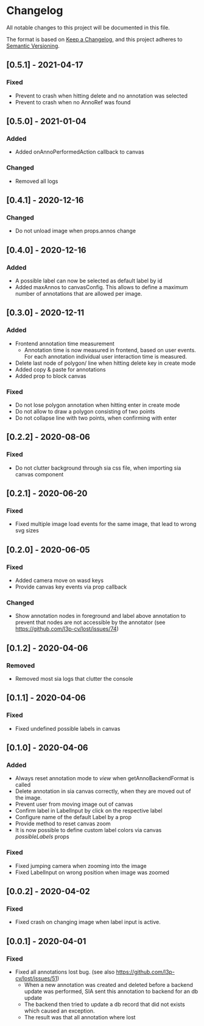 # Changelog
All notable changes to this project will be documented in this file.

The format is based on [Keep a Changelog](https://keepachangelog.com/en/1.0.0/),
and this project adheres to [Semantic Versioning](https://semver.org/spec/v2.0.0.html).

## [0.5.1] - 2021-04-17
### Fixed
- Prevent to crash when hitting delete and no annotation was selected
- Prevent to crash when no AnnoRef was found

## [0.5.0] - 2021-01-04
### Added
- Added onAnnoPerformedAction callback to canvas
### Changed
- Removed all logs

## [0.4.1] - 2020-12-16
### Changed
- Do not unload image when props.annos change 

## [0.4.0] - 2020-12-16
### Added
- A possible label can now be selected as default label by id
- Added maxAnnos to canvasConfig. This allows to define a maximum number of annotations that are allowed per image.

## [0.3.0] - 2020-12-11
### Added
- Frontend annotation time measurement 
  * Annotation time is now measured in frontend, based on user events. For each annotation individual user interaction time is measured. 
- Delete last node of polygon/ line when hitting delete key in create mode
- Added copy & paste for annotations
- Added prop to block canvas
### Fixed
- Do not lose polygon annotation when hitting enter in create mode
- Do not allow to draw a polygon consisting of two points
- Do not collapse line with two points, when confirming with enter

## [0.2.2] - 2020-08-06
### Fixed
- Do not clutter background through sia css file, when importing sia canvas component
  
## [0.2.1] - 2020-06-20
### Fixed
- Fixed multiple image load events for the same image, that lead to wrong svg sizes

## [0.2.0] - 2020-06-05
### Fixed 
- Added camera move on wasd keys
- Provide canvas key events via prop callback
### Changed
- Show annotation nodes in foreground and label above annotation to prevent that nodes are not accessible by the annotator (see https://github.com/l3p-cv/lost/issues/74)

## [0.1.2] - 2020-04-06
### Removed
- Removed most sia logs that clutter the console
  
## [0.1.1] - 2020-04-06
### Fixed
- Fixed undefined possible labels in canvas
   
## [0.1.0] - 2020-04-06
### Added
- Always reset annotation mode to *view* when getAnnoBackendFormat is called
- Delete annotation in sia canvas correctly, when they are moved out of the image.
- Prevent user from moving image out of canvas
- Confirm label in LabelInput by click on the respective label
- Configure name of the default Label by a prop 
- Provide method to reset canvas zoom
- It is now possible to define custom label colors via canvas *possibleLabels* props 

### Fixed
- Fixed jumping camera when zooming into the image
- Fixed LabelInput on wrong position when image was zoomed

## [0.0.2] - 2020-04-02
### Fixed
- Fixed crash on changing image when label input is active.

## [0.0.1] - 2020-04-01
### Fixed 
- Fixed all annotations lost bug. (see also https://github.com/l3p-cv/lost/issues/51)
  * When a new annotation was created and deleted before a backend update was performed, SIA sent this annotation to backend for an db update
  * The backend then tried to update a db record that did not exists which caused an exception.
  * The result was that all annotation where lost 